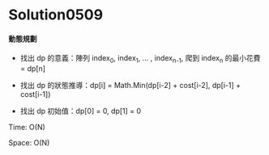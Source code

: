 # Solution0509

#### 動態規劃

- 找出 dp 的意義：陣列 index<sub>0</sub>, index<sub>1</sub>, ... , index<sub>n-1</sub>, 爬到 index<sub>n</sub> 的最小花費 = dp[n]

- 找出 dp 的狀態推導：dp[i] = Math.Min(dp[i-2] + cost[i-2], dp[i-1] + cost[i-1])

- 找出 dp 初始值：dp[0] = 0, dp[1] = 0

Time: O(N)

Space: O(N)